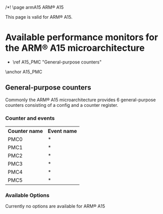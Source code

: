 /*! \page armA15 ARM&reg; A15

<P>This page is valid for ARM&reg; A15.</P>

<H1>Available performance monitors for the ARM&reg; A15 microarchitecture</H1>
<UL>
<LI>\ref A15_PMC "General-purpose counters"</LI>
</UL>




\anchor A15_PMC
<H2>General-purpose counters</H2>
<P>Commonly the ARM&reg; A15 microarchitecture provides 6 general-purpose counters consisting of a config and a counter register.</P>
<H3>Counter and events</H3>
<TABLE>
<TR>
  <TH>Counter name</TH>
  <TH>Event name</TH>
</TR>
<TR>
  <TD>PMC0</TD>
  <TD>*</TD>
</TR>
<TR>
  <TD>PMC1</TD>
  <TD>*</TD>
</TR>
<TR>
  <TD>PMC2</TD>
  <TD>*</TD>
</TR>
<TR>
  <TD>PMC3</TD>
  <TD>*</TD>
</TR>
<TR>
  <TD>PMC4</TD>
  <TD>*</TD>
</TR>
<TR>
  <TD>PMC5</TD>
  <TD>*</TD>
</TR>
</TABLE>

<H3>Available Options</H3>
<P>Currently no options are available for ARM&reg; A15</P>
